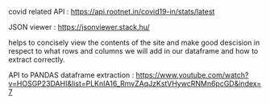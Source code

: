 covid related API :
        https://api.rootnet.in/covid19-in/stats/latest



JSON viewer :
      https://jsonviewer.stack.hu/

helps to concisely view the contents of the site and make good descision in respect to what rows and columns we will add in our dataframe and how to extract correctly.



API to PANDAS dataframe extraction :
      https://www.youtube.com/watch?v=HOSGP23DAHI&list=PLKnIA16_RmvZAqJzKstVHywcRNMn6pcGD&index=7
